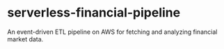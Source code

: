 # serverless-financial-pipeline
An event-driven ETL pipeline on AWS for fetching and analyzing financial market data.
